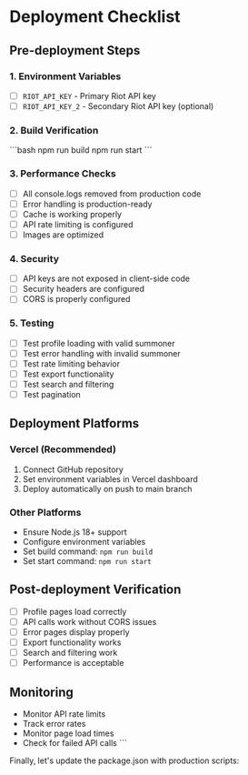 # Deployment Checklist

## Pre-deployment Steps

### 1. Environment Variables
- [ ] `RIOT_API_KEY` - Primary Riot API key
- [ ] `RIOT_API_KEY_2` - Secondary Riot API key (optional)

### 2. Build Verification
\`\`\`bash
npm run build
npm run start
\`\`\`

### 3. Performance Checks
- [ ] All console.logs removed from production code
- [ ] Error handling is production-ready
- [ ] Cache is working properly
- [ ] API rate limiting is configured
- [ ] Images are optimized

### 4. Security
- [ ] API keys are not exposed in client-side code
- [ ] Security headers are configured
- [ ] CORS is properly configured

### 5. Testing
- [ ] Test profile loading with valid summoner
- [ ] Test error handling with invalid summoner
- [ ] Test rate limiting behavior
- [ ] Test export functionality
- [ ] Test search and filtering
- [ ] Test pagination

## Deployment Platforms

### Vercel (Recommended)
1. Connect GitHub repository
2. Set environment variables in Vercel dashboard
3. Deploy automatically on push to main branch

### Other Platforms
- Ensure Node.js 18+ support
- Configure environment variables
- Set build command: `npm run build`
- Set start command: `npm run start`

## Post-deployment Verification
- [ ] Profile pages load correctly
- [ ] API calls work without CORS issues
- [ ] Error pages display properly
- [ ] Export functionality works
- [ ] Search and filtering work
- [ ] Performance is acceptable

## Monitoring
- Monitor API rate limits
- Track error rates
- Monitor page load times
- Check for failed API calls
\`\`\`

Finally, let's update the package.json with production scripts:
